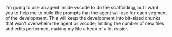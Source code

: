 I'm going to use an agent inside vscode to do the scaffolding, but I want you to help me to build the prompts that the agent will use for each segment of the development. This will keep the development into bit-sized chunks that won't overwhelm the agent or vscode; limiting the number of new files and edits performed, making my life a heck of a lot easier.
